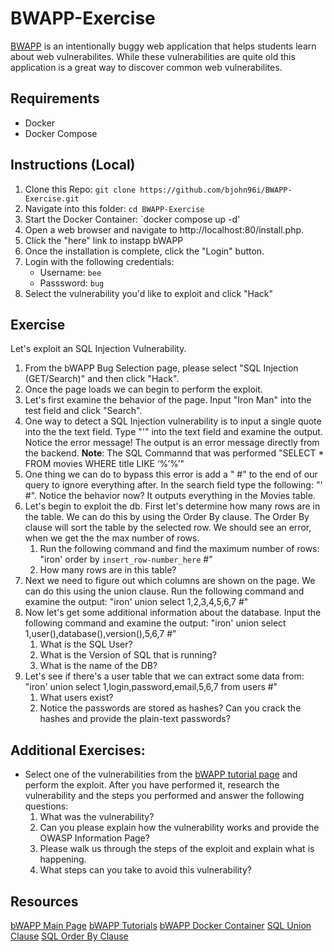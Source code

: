 # BWAPP-Exercise

[BWAPP](http://www.itsecgames.com/index.htm) is an intentionally buggy web application that helps students learn about web vulnerabilites. While these vulnerabilities are quite old this application is a great way to discover common web vulnerabilites.

## Requirements

- Docker
- Docker Compose

## Instructions (Local)

1. Clone this Repo: `git clone https://github.com/bjohn96i/BWAPP-Exercise.git`
2. Navigate into this folder: `cd BWAPP-Exercise`
3. Start the Docker Container: `docker compose up -d'
4. Open a web browser and navigate to http://localhost:80/install.php.
5. Click the "here" link to instapp bWAPP
6. Once the installation is complete, click the "Login" button.
7. Login with the following credentials:
   - Username: `bee`
   - Passsword: `bug`
8. Select the vulnerability you'd like to exploit and click "Hack"

## Exercise

Let's exploit an SQL Injection Vulnerability.

1. From the bWAPP Bug Selection page, please select "SQL Injection (GET/Search)" and then click "Hack".
2. Once the page loads we can begin to perform the exploit.
3. Let's first examine the behavior of the page. Input "Iron Man" into the test field and click "Search".
4. One way to detect a SQL Injection vulnerability is to input a single quote into the the text field. Type "'" into the text field and examine the output. Notice the error message! The output is an error message directly from the backend.
   **Note**: The SQL Commannd that was performed "SELECT \* FROM movies WHERE title LIKE ‘%’%’"
5. One thing we can do to bypass this error is add a " #" to the end of our query to ignore everything after. In the search field type the following: "' #". Notice the behavior now? It outputs everything in the Movies table.
6. Let's begin to exploit the db. First let's determine how many rows are in the table. We can do this by using the Order By clause. The Order By clause will sort the table by the selected row. We should see an error, when we get the the max number of rows.
   1. Run the following command and find the maximum number of rows: "iron' order by `insert_row-number_here` #"
   2. How many rows are in this table?
7. Next we need to figure out which columns are shown on the page. We can do this using the union clause. Run the following command and examine the output: "iron' union select 1,2,3,4,5,6,7 #"
8. Now let's get some additional information about the database. Input the following command and examine the output: "iron' union select 1,user(),database(),version(),5,6,7 #"
   1. What is the SQL User?
   2. What is the Version of SQL that is running?
   3. What is the name of the DB?
9. Let's see if there's a user table that we can extract some data from: "iron' union select 1,login,password,email,5,6,7 from users #"
   1. What users exist?
   2. Notice the passwords are stored as hashes? Can you crack the hashes and provide the plain-text passwords?

## Additional Exercises:

- Select one of the vulnerabilities from the [bWAPP tutorial page](https://wooly6bear.wordpress.com/wp-content/uploads/2016/01/bwapp-tutorial.pdf) and perform the exploit. After you have performed it, research the vulnerability and the steps you performed and answer the following questions:
  1. What was the vulnerability?
  2. Can you please explain how the vulnerability works and provide the OWASP Information Page?
  3. Please walk us through the steps of the exploit and explain what is happening.
  4. What steps can you take to avoid this vulnerability?

## Resources

[bWAPP Main Page](http://www.itsecgames.com/index.htm)
[bWAPP Tutorials](https://wooly6bear.wordpress.com/wp-content/uploads/2016/01/bwapp-tutorial.pdf)
[bWAPP Docker Container](https://hub.docker.com/r/hackersploit/bwapp-docker)
[SQL Union Clause](https://www.w3schools.com/sql/sql_union.asp)
[SQL Order By Clause](https://www.w3schools.com/sql/sql_orderby.asp)
